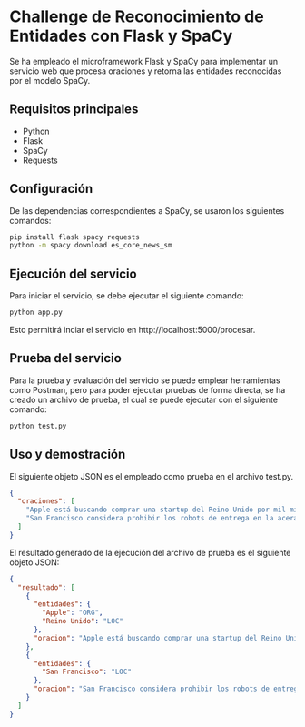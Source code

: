 # Challenge de Reconocimiento de Entidades con Flask y SpaCy

Se ha empleado el microframework Flask y SpaCy para implementar un servicio web que procesa oraciones y retorna las entidades reconocidas por el modelo SpaCy.

## Requisitos principales

- Python
- Flask
- SpaCy
- Requests

## Configuración

De las dependencias correspondientes a SpaCy, se usaron los siguientes comandos:

```bash
pip install flask spacy requests
python -m spacy download es_core_news_sm
```
## Ejecución del servicio

Para iniciar el servicio, se debe ejecutar el siguiente comando:

```bash
python app.py
```

Esto permitirá inciar el servicio en http://localhost:5000/procesar.

## Prueba del servicio

Para la prueba y evaluación del servicio se puede emplear herramientas como Postman, pero para poder ejecutar pruebas
de forma directa, se ha creado un archivo de prueba, el cual se puede ejecutar con el siguiente comando:
```bash
python test.py
```

## Uso y demostración

El siguiente objeto JSON es el empleado como prueba en el archivo test.py.
```json
{
  "oraciones": [
    "Apple está buscando comprar una startup del Reino Unido por mil millones de dólares.",
    "San Francisco considera prohibir los robots de entrega en la acera."
  ]
}
```

El resultado generado de la ejecución del archivo de prueba es el siguiente objeto JSON:

```json
{
  "resultado": [
    {
      "entidades": {
        "Apple": "ORG",
        "Reino Unido": "LOC"
      },
      "oracion": "Apple está buscando comprar una startup del Reino Unido por mil millones de dólares."
    },
    {
      "entidades": {
        "San Francisco": "LOC"
      },
      "oracion": "San Francisco considera prohibir los robots de entrega en la acera."
    }
  ]
}
```





